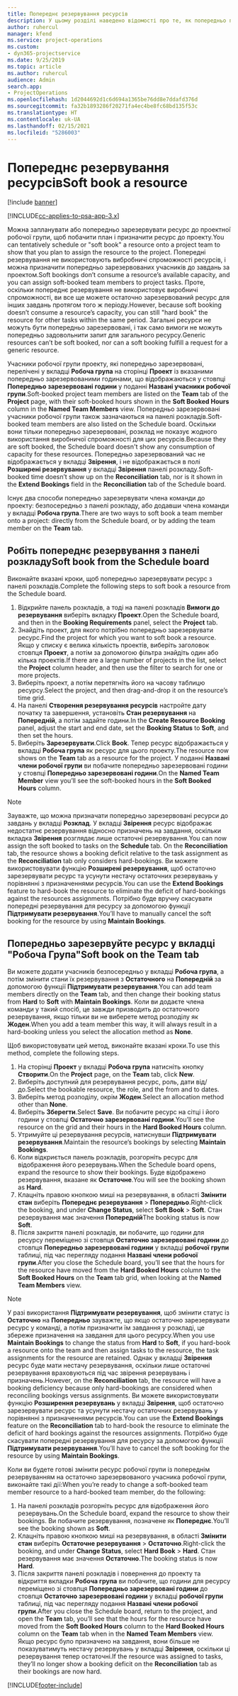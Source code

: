 ```yaml
---
title: Попереднє резервування ресурсів
description: У цьому розділі наведено відомості про те, як попередньо планувати або попередньо резервувати учасників робочої групи проекту.
author: ruhercul
manager: kfend
ms.service: project-operations
ms.custom:
- dyn365-projectservice
ms.date: 9/25/2019
ms.topic: article
ms.author: ruhercul
audience: Admin
search.app:
- ProjectOperations
ms.openlocfilehash: 1d2044692d1c6d694a1365be76dd8e7ddafd376d
ms.sourcegitcommit: fa32b1893286f20271fa4ec4be8fc68bd135f53c
ms.translationtype: HT
ms.contentlocale: uk-UA
ms.lasthandoff: 02/15/2021
ms.locfileid: "5286003"
---
```

# <a name="soft-book-a-resource"></a><span data-ttu-id="af255-103">Попереднє резервування ресурсів</span><span class="sxs-lookup"><span data-stu-id="af255-103">Soft book a resource</span></span>

[!include [banner](../includes/psa-now-project-operations.md)]

[!INCLUDE[cc-applies-to-psa-app-3.x](../includes/cc-applies-to-psa-app-3x.md)]

<span data-ttu-id="af255-104">Можна запланувати або попередньо зарезервувати ресурс до проектної робочої групи, щоб побачити план і призначити ресурс до проекту.</span><span class="sxs-lookup"><span data-stu-id="af255-104">You can tentatively schedule or "soft book" a resource onto a project team to show that you plan to assign the resource to the project.</span></span> <span data-ttu-id="af255-105">Попередні резервування не використовують вибробничі спроможності ресурсів, і можна призначити попередньо зарезервованих учасників до завдань за проектом.</span><span class="sxs-lookup"><span data-stu-id="af255-105">Soft bookings don’t consume a resource’s available capacity, and you can assign soft-booked team members to project tasks.</span></span> <span data-ttu-id="af255-106">Проте, оскільки попереднє резервування не використовує виробничі спроможності, ви все ще можете остаточно зарезервований ресурс для інших завдань протягом того ж періоду.</span><span class="sxs-lookup"><span data-stu-id="af255-106">However, because soft booking doesn’t consume a resource’s capacity, you can still "hard book" the resource for other tasks within the same period.</span></span> <span data-ttu-id="af255-107">Загальні ресурси не можуть бути попередньо зарезервовані, і так само вимоги не можуть попередньо задовольнити запит для загального ресурсу.</span><span class="sxs-lookup"><span data-stu-id="af255-107">Generic resources can’t be soft booked, nor can a soft booking fulfill a request for a generic resource.</span></span>

<span data-ttu-id="af255-108">Учасники робочої групи проекту, які попередньо зарезервовані, перелічені у вкладці **Робоча група** на сторінці **Проект** із вказаними попередньо зарезервованими годинами, що відображаються у стовпці **Попередньо зарезервовані години** у поданні **Названі учасники робочої групи**.</span><span class="sxs-lookup"><span data-stu-id="af255-108">Soft-booked project team members are listed on the **Team** tab of the **Project** page, with their soft-booked hours shown in the **Soft Booked Hours** column in the **Named Team Members** view.</span></span> <span data-ttu-id="af255-109">Попередньо зарезервовані учасники робочої групи також зазначаються на панелі розкладів.</span><span class="sxs-lookup"><span data-stu-id="af255-109">Soft-booked team members are also listed on the Schedule board.</span></span> <span data-ttu-id="af255-110">Оскільки вони тільки попередньо зарезервовані, розклад не показує жодного використання виробничої спроможності для цих ресурсів.</span><span class="sxs-lookup"><span data-stu-id="af255-110">Because they are soft booked, the Schedule board doesn't show any consumption of capacity for these resources.</span></span> <span data-ttu-id="af255-111">Попередньо зарезервований час не відображається у вкладці **Звірення**, і не відображається в полі **Розширені резервування** у вкладці **Звірення** панелі розкладу.</span><span class="sxs-lookup"><span data-stu-id="af255-111">Soft-booked time doesn’t show up on the **Reconciliation** tab, nor is it shown in the **Extend Bookings** field in the **Reconciliation** tab of the Schedule board.</span></span> 

<span data-ttu-id="af255-112">Існує два способи попередньо зарезервувати члена команди до проекту: безпосередньо з панелі розкладу, або додавши члена команди у вкладці **Робоча група**.</span><span class="sxs-lookup"><span data-stu-id="af255-112">There are two ways to soft book a team member onto a project: directly from the Schedule board, or by adding the team member on the **Team** tab.</span></span> 

## <a name="soft-book-from-the-schedule-board"></a><span data-ttu-id="af255-113">Робіть попереднє резервування з панелі розкладу</span><span class="sxs-lookup"><span data-stu-id="af255-113">Soft book from the Schedule board</span></span>
<span data-ttu-id="af255-114">Виконайте вказані кроки, щоб попередньо зарезервувати ресурс з панелі розкладів.</span><span class="sxs-lookup"><span data-stu-id="af255-114">Complete the following steps to soft book a resource from the Schedule board.</span></span> 

1. <span data-ttu-id="af255-115">Відкрийте панель розкладів, а тоді на панелі розкладів **Вимоги до резервування** виберіть вкладку **Проект**.</span><span class="sxs-lookup"><span data-stu-id="af255-115">Open the Schedule board, and then in the **Booking Requirements** panel, select the **Project** tab.</span></span>
2. <span data-ttu-id="af255-116">Знайдіть проект, для якого потрібно попередньо зарезервувати ресурс.</span><span class="sxs-lookup"><span data-stu-id="af255-116">Find the project for which you want to soft book a resource.</span></span> <span data-ttu-id="af255-117">Якщо у списку є велика кількість проектів, виберіть заголовок стовпця **Проект**, а потім за допомогою фільтра знайдіть один або кілька проектів.</span><span class="sxs-lookup"><span data-stu-id="af255-117">If there are a large number of projects in the list, select the **Project** column header, and then use the filter to search for one or more projects.</span></span>
3. <span data-ttu-id="af255-118">Виберіть проект, а потім перетягніть його на часову таблицю ресурсу.</span><span class="sxs-lookup"><span data-stu-id="af255-118">Select the project, and then drag-and-drop it on the resource’s time grid.</span></span>
5. <span data-ttu-id="af255-119">На панелі **Створення резервування ресурсів** настройте дату початку та завершення, установіть **Стан резервування** на **Попередній**, а потім задайте години.</span><span class="sxs-lookup"><span data-stu-id="af255-119">In the **Create Resource Booking** panel, adjust the start and end date, set the **Booking Status** to **Soft**, and then set the hours.</span></span> 
6. <span data-ttu-id="af255-120">Виберіть **Зарезервувати**.</span><span class="sxs-lookup"><span data-stu-id="af255-120">Click **Book**.</span></span> <span data-ttu-id="af255-121">Тепер ресурс відображається у вкладці **Робоча група** як ресурс для цього проекту.</span><span class="sxs-lookup"><span data-stu-id="af255-121">The resource now shows on the **Team** tab as a resource for the project.</span></span> <span data-ttu-id="af255-122">У поданні **Названі члени робочої групи** ви побачите попередньо зарезервовані години у стовпці **Попередньо зарезервовані години**.</span><span class="sxs-lookup"><span data-stu-id="af255-122">On the **Named Team Member** view you’ll see the soft-booked hours in the **Soft Booked Hours** column.</span></span>

> [!NOTE]
> <span data-ttu-id="af255-123">Зауважте, що можна призначати попередньо зарезервовані ресурси до завдань у вкладці **Розклад**. У вкладці **Звірення** ресурс відображає недостатнє резервування відносно призначень на завдання, оскільки вкладка **Звірення** розглядає лише остаточні резервування.</span><span class="sxs-lookup"><span data-stu-id="af255-123">You can now assign the soft booked to tasks on the **Schedule** tab. On the **Reconciliation** tab, the resource shows a booking deficit relative to the task assignment as the **Reconciliation** tab only considers hard-bookings.</span></span> <span data-ttu-id="af255-124">Ви можете використовувати функцію **Розширені резервування**, щоб остаточно зарезервувати ресурс та усунути нестачу остаточних резервувань у порівнянні з призначеннями ресурсів.</span><span class="sxs-lookup"><span data-stu-id="af255-124">You can use the **Extend Bookings** feature to hard-book the resource to eliminate the deficit of hard-bookings against the resources assignments.</span></span> <span data-ttu-id="af255-125">Потрібно буде вручну скасувати попередні резервування для ресурсу за допомогою функції **Підтримувати резервування**.</span><span class="sxs-lookup"><span data-stu-id="af255-125">You’ll have to manually cancel the soft booking for the resource by using **Maintain Bookings**.</span></span>

## <a name="soft-book-on-the-team-tab"></a><span data-ttu-id="af255-126">Попередньо зарезервуйте ресурс у вкладці "Робоча Група"</span><span class="sxs-lookup"><span data-stu-id="af255-126">Soft book on the Team tab</span></span>

<span data-ttu-id="af255-127">Ви можете додати учасників безпосередньо у вкладці **Робоча група**, а потім змінити стани їх резервування з **Остаточного** на **Попередній** за допомогою функції **Підтримувати резервування**.</span><span class="sxs-lookup"><span data-stu-id="af255-127">You can add team members directly on the **Team** tab, and then change their booking status from **Hard** to **Soft** with **Maintain Bookings**.</span></span> <span data-ttu-id="af255-128">Коли ви додаєте члена команди у такий спосіб, це завжди призводить до остаточного резервування, якщо тільки ви не виберете метод розподілу як **Жоден**.</span><span class="sxs-lookup"><span data-stu-id="af255-128">When you add a team member this way, it will always result in a hard-booking unless you select the allocation method as **None**.</span></span>

<span data-ttu-id="af255-129">Щоб використовувати цей метод, виконайте вказані кроки.</span><span class="sxs-lookup"><span data-stu-id="af255-129">To use this method, complete the following steps.</span></span>

1. <span data-ttu-id="af255-130">На сторінці **Проект** у вкладці **Робоча група** натисніть кнопку **Створити**.</span><span class="sxs-lookup"><span data-stu-id="af255-130">On the **Project** page, on the **Team** tab, click **New**.</span></span>
2. <span data-ttu-id="af255-131">Виберіть доступний для резервування ресурс, роль, дати від/до.</span><span class="sxs-lookup"><span data-stu-id="af255-131">Select the bookable resource, the role, and the from and to dates.</span></span>
3. <span data-ttu-id="af255-132">Виберіть метод розподілу, окрім **Жоден**.</span><span class="sxs-lookup"><span data-stu-id="af255-132">Select an allocation method other than **None**.</span></span>
4. <span data-ttu-id="af255-133">Виберіть **Зберегти**.</span><span class="sxs-lookup"><span data-stu-id="af255-133">Select **Save**.</span></span> <span data-ttu-id="af255-134">Ви побачите ресурс на сітці і його години у стовпці **Остаточно зарезервовані години**.</span><span class="sxs-lookup"><span data-stu-id="af255-134">You’ll see the resource on the grid and their hours in the **Hard Booked Hours** column.</span></span>
5. <span data-ttu-id="af255-135">Утримуйте ці резервування ресурсів, натиснувши **Підтримувати резервування**.</span><span class="sxs-lookup"><span data-stu-id="af255-135">Maintain the resource’s bookings by selecting **Maintain Bookings**.</span></span>
6. <span data-ttu-id="af255-136">Коли відкриється панель розкладів, розгорніть ресурс для відображення його резервувань.</span><span class="sxs-lookup"><span data-stu-id="af255-136">When the Schedule board opens, expand the resource to show their bookings.</span></span> <span data-ttu-id="af255-137">Буде відображено резервування, вказане як **Остаточне**.</span><span class="sxs-lookup"><span data-stu-id="af255-137">You will see the booking shown as **Hard**.</span></span>
7. <span data-ttu-id="af255-138">Клацніть правою кнопкою миші на резервування, в області **Змінити стан** виберіть **Попереднє резервування** \> **Попередньо**.</span><span class="sxs-lookup"><span data-stu-id="af255-138">Right-click the booking, and under **Change Status**, select **Soft Book** \> **Soft**.</span></span> <span data-ttu-id="af255-139">Стан резервування має значення **Попередній**</span><span class="sxs-lookup"><span data-stu-id="af255-139">The booking status is now **Soft**.</span></span>
8. <span data-ttu-id="af255-140">Після закриття панелі розкладів, ви побачите, що години для ресурсу переміщено зі стовпця **Остаточно зарезервовані години** до стовпця **Попередньо зарезервовані години** у вкладці **робочої групи** таблиці, під час перегляду подання **Названі члени робочої групи**.</span><span class="sxs-lookup"><span data-stu-id="af255-140">After you close the Schedule board, you’ll see that the hours for the resource have moved from the **Hard Booked Hours** column to the **Soft Booked Hours** on the **Team** tab grid, when looking at the **Named Team Members** view.</span></span>

> [!NOTE]
> <span data-ttu-id="af255-141">У разі використання **Підтримувати резервування**, щоб змінити статус із **Остаточно** на **Попередньо** зауважте, що якщо остаточно зарезервувати ресурс у команді, а потім призначити їм завдання у розкладі, це збереже призначення на завдання для цього ресурсу.</span><span class="sxs-lookup"><span data-stu-id="af255-141">When you use **Maintain Bookings** to change the status from **Hard** to **Soft**, if you hard-book a resource onto the team and then assign tasks to the resource, the task assignments for the resource are retained.</span></span> <span data-ttu-id="af255-142">Однак у вкладці **Звірення** ресурс буде мати нестачу резервування, оскільки лише остаточні резервування враховуються під час звірення резервувань і призначень.</span><span class="sxs-lookup"><span data-stu-id="af255-142">However, on the **Reconciliation** tab, the resource will have a booking deficiency because only hard-bookings are considered when reconciling bookings versus assignments.</span></span> <span data-ttu-id="af255-143">Ви можете використовувати функцію **Розширення резервувань** у вкладці **Звірення**, щоб остаточно зарезервувати ресурс та усунути нестачу остаточних резервувань у порівнянні з призначеннями ресурсів.</span><span class="sxs-lookup"><span data-stu-id="af255-143">You can use the **Extend Bookings** feature on the **Reconciliation** tab to hard-book the resource to eliminate the deficit of hard bookings against the resources assignments.</span></span> <span data-ttu-id="af255-144">Потрібно буде скасувати попередні резервування для ресурсу за допомогою функції **Підтримувати резервування**.</span><span class="sxs-lookup"><span data-stu-id="af255-144">You’ll have to cancel the soft booking for the resource by using **Maintain Bookings**.</span></span>

<span data-ttu-id="af255-145">Коли ви будете готові змінити ресурс робочої групи із попереднім резервуванням на остаточно зарезервованого учасника робочої групи, виконайте такі дії:</span><span class="sxs-lookup"><span data-stu-id="af255-145">When you’re ready to change a soft-booked team member resource to a hard-booked team member, do the following:</span></span>

1. <span data-ttu-id="af255-146">На панелі розкладів розгорніть ресурс для відображення його резервувань.</span><span class="sxs-lookup"><span data-stu-id="af255-146">On the Schedule board, expand the resource to show their bookings.</span></span> <span data-ttu-id="af255-147">Ви побачите резервування, позначене як **Попереднє**.</span><span class="sxs-lookup"><span data-stu-id="af255-147">You’ll see the booking shown as **Soft**.</span></span>
2. <span data-ttu-id="af255-148">Клацніть правою кнопкою миші на резервування, в області **Змінити стан** виберіть **Остаточне резервування** \> **Остаточно**.</span><span class="sxs-lookup"><span data-stu-id="af255-148">Right-click the booking, and under **Change Status**, select **Hard Book** \> **Hard**.</span></span> <span data-ttu-id="af255-149">Стан резервування має значення **Остаточно**.</span><span class="sxs-lookup"><span data-stu-id="af255-149">The booking status is now **Hard**.</span></span>
3. <span data-ttu-id="af255-150">Після закриття панелі розкладів і повернення до проекту та відкриття вкладки **Робоча група** ви побачите, що години для ресурсу переміщено зі стовпця **Попередньо зарезервовані години** до стовпця **Остаточно зарезервовані години** у вкладці **робочої групи** таблиці, під час перегляду подання **Названі члени робочої групи**.</span><span class="sxs-lookup"><span data-stu-id="af255-150">After you close the Schedule board, return to the project, and open the **Team** tab, you’ll see that the hours for the resource have moved from the **Soft Booked Hours** column to the **Hard Booked Hours** column on the **Team** tab when in the **Named Team Members** view.</span></span> <span data-ttu-id="af255-151">Якщо ресурс було призначено на завдання, вони більше не показуватимуть нестачу резервувань у вкладці **Звірення**, оскільки ці резервування тепер остаточні.</span><span class="sxs-lookup"><span data-stu-id="af255-151">If the resource was assigned to tasks, they’ll no longer show a booking deficit on the **Reconciliation** tab as their bookings are now hard.</span></span>



[!INCLUDE[footer-include](../includes/footer-banner.md)]